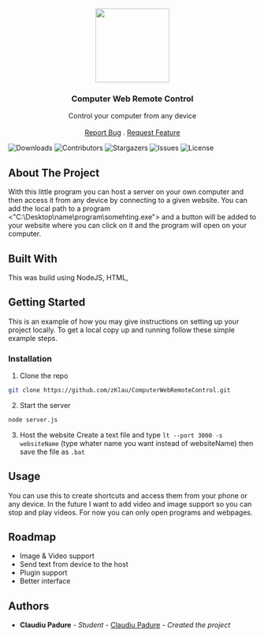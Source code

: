 <br/>
<p align="center">
  <img src="https://imgur.com/I7EPJie.png" width="150px" height="150px">
  <h3 align="center">Computer Web Remote Control</h3>

  <p align="center">
    Control your computer from any device
    <br/>
    <br/>
    <a href="https://github.com/zKlau/ComputerWebRemoteControl/issues">Report Bug</a>
    .
    <a href="https://github.com/zKlau/ComputerWebRemoteControl/issues">Request Feature</a>
  </p>
</p>

![Downloads](https://img.shields.io/github/downloads/zKlau/ComputerWebRemoteControl/total) ![Contributors](https://img.shields.io/github/contributors/zKlau/ComputerWebRemoteControl?color=dark-green) ![Stargazers](https://img.shields.io/github/stars/zKlau/ComputerWebRemoteControl?style=social) ![Issues](https://img.shields.io/github/issues/zKlau/ComputerWebRemoteControl) ![License](https://img.shields.io/github/license/zKlau/ComputerWebRemoteControl) 

## About The Project

   With this little program you can host a server on your own computer and then access it from any device by connecting to a given website.
    You can add the local path to a program <"C:\Desktop\name\program\somehting.exe"> and a button will be added to your website where you can click on it and the program will open on your computer.  

## Built With

This was build using NodeJS, HTML,

## Getting Started

This is an example of how you may give instructions on setting up your project locally.
To get a local copy up and running follow these simple example steps.

### Installation

1. Clone the repo

```sh
git clone https://github.com/zKlau/ComputerWebRemoteControl.git
```

2. Start the server

```sh
node server.js
```

3. Host the website
Create a text file and type ```lt --port 3000 -s  websiteName``` (type whater name you want instead of websiteName) then save the file as ```.bat```

## Usage

You can use this to create shortcuts and access them from your phone or any device. In the future I want to add video and image support so you can stop and play videos. For now you can only open programs and webpages. 

## Roadmap

- Image & Video support
- Send text from device to the host
- Plugin support
- Better interface

## Authors

* **Claudiu Padure** - *Student* - [Claudiu Padure](https://github.com/zKlau/) - *Created the project*
